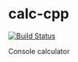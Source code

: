 # calc-cpp
[![Build Status](https://travis-ci.org/danielkrupinski/calc-cpp.svg?branch=master)](https://travis-ci.org/danielkrupinski/calc-cpp)

Console calculator
